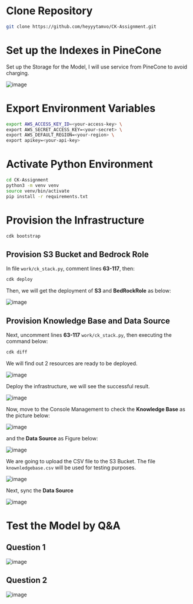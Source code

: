 # Clone Repository
```sh
git clone https://github.com/heyyytamvo/CK-Assignment.git
```
# Set up the Indexes in PineCone 

Set up the Storage for the Model, I will use service from PineCone to avoid charging.

![image](/images/00.png)

# Export Environment Variables
```sh
export AWS_ACCESS_KEY_ID=<your-access-key> \
export AWS_SECRET_ACCESS_KEY=<your-secret> \
export AWS_DEFAULT_REGION=<your-region> \
export apikey=<your-api-key>
```

# Activate Python Environment
```sh
cd CK-Assignment
python3 -m venv venv
source venv/bin/activate
pip install -r requirements.txt
```

# Provision the Infrastructure
```sh
cdk bootstrap
```

## Provision S3 Bucket and Bedrock Role

In file `work/ck_stack.py`, comment lines **63-117**, then:

```sh
cdk deploy
```

Then, we will get the deployment of **S3** and **BedRockRole** as below:

![image](/images/01.png)

## Provision Knowledge Base and Data Source
Next, uncomment lines **63-117** `work/ck_stack.py`, then executing the command below:

```sh
cdk diff
```
We will find out 2 resources are ready to be deployed.

![image](/images/02.png)

Deploy the infrastructure, we will see the successful result.

![image](/images/03.png)

Now, move to the Console Management to check the **Knowledge Base** as the picture below:

![image](/images/04.png)

and the **Data Source** as Figure below:

![image](/images/05.png)

We are going to upload the CSV file to the S3 Bucket. The file `knownledgebase.csv` will be used for testing purposes.

![image](/images/06.png)

Next, sync the **Data Source**

![image](/images/07.png)

# Test the Model by Q&A
## Question 1
![image](/images/08.png)
## Question 2
![image](/images/09.png)